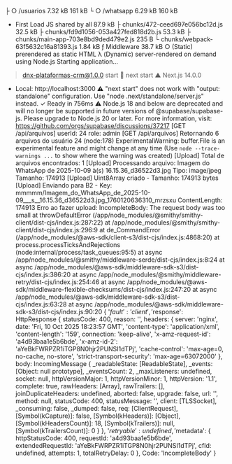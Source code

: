 ├ ○ /usuarios                            7.32 kB         161 kB
└ ○ /whatsapp                            6.29 kB         160 kB
+ First Load JS shared by all            87.9 kB
  ├ chunks/472-ceed697e056bc12d.js       32.5 kB
  ├ chunks/fd9d1056-053a427fed818d2b.js  53.3 kB
  ├ chunks/main-app-703e8bd9ded479e2.js  235 B
  └ chunks/webpack-63f5632c16a81393.js   1.84 kB
ƒ Middleware                             38.7 kB
○  (Static)   prerendered as static HTML
λ  (Dynamic)  server-rendered on demand using Node.js
Starting application...
> dnx-plataformas-crm@1.0.0 start

> next start
   ▲ Next.js 14.0.0
   - Local:        http://localhost:3000
 ⚠ "next start" does not work with "output: standalone" configuration. Use "node .next/standalone/server.js" instead.
 ✓ Ready in 756ms
⚠️  Node.js 18 and below are deprecated and will no longer be supported in future versions of @supabase/supabase-js. Please upgrade to Node.js 20 or later. For more information, visit: https://github.com/orgs/supabase/discussions/37217
[GET /api/arquivos] userId: 24 role: admin
[GET /api/arquivos] Retornando 6 arquivos do usuário 24
(node:178) ExperimentalWarning: buffer.File is an experimental feature and might change at any time
(Use `node --trace-warnings ...` to show where the warning was created)
[Upload] Total de arquivos encontrados: 1
[Upload] Processando arquivo: Imagem do WhatsApp de 2025-10-09 à(s) 16.15.36_d36522d3.jpg Tipo: image/jpeg Tamanho: 174913
[Upload] Uint8Array criado - Tamanho: 174913 bytes
[Upload] Enviando para B2 - Key: mmmmm/Imagem_do_WhatsApp_de_2025-10-09___s__16.15.36_d36522d3.jpg_1760120636310_mrzsxu ContentLength: 174913
Erro ao fazer upload: IncompleteBody: The request body was too small
    at throwDefaultError (/app/node_modules/@smithy/smithy-client/dist-cjs/index.js:287:22)
    at /app/node_modules/@smithy/smithy-client/dist-cjs/index.js:296:9
    at de_CommandError (/app/node_modules/@aws-sdk/client-s3/dist-cjs/index.js:4868:20)
    at process.processTicksAndRejections (node:internal/process/task_queues:95:5)
    at async /app/node_modules/@smithy/middleware-serde/dist-cjs/index.js:8:24
    at async /app/node_modules/@aws-sdk/middleware-sdk-s3/dist-cjs/index.js:386:20
    at async /app/node_modules/@smithy/middleware-retry/dist-cjs/index.js:254:46
    at async /app/node_modules/@aws-sdk/middleware-flexible-checksums/dist-cjs/index.js:247:20
    at async /app/node_modules/@aws-sdk/middleware-sdk-s3/dist-cjs/index.js:63:28
    at async /app/node_modules/@aws-sdk/middleware-sdk-s3/dist-cjs/index.js:90:20 {
  '$fault': 'client',
  '$response': HttpResponse {
    statusCode: 400,
    reason: '',
    headers: {
      server: 'nginx',
      date: 'Fri, 10 Oct 2025 18:23:57 GMT',
      'content-type': 'application/xml',
      'content-length': '159',
      connection: 'keep-alive',
      'x-amz-request-id': 'a4d93baa1e5b6bde',
      'x-amz-id-2': 'aYeBkFWRPZR1iTGP8N0hjr2PUNSI1dTPj',
      'cache-control': 'max-age=0, no-cache, no-store',
      'strict-transport-security': 'max-age=63072000'
    },
    body: IncomingMessage {
      _readableState: [ReadableState],
      _events: [Object: null prototype],
      _eventsCount: 2,
      _maxListeners: undefined,
      socket: null,
      httpVersionMajor: 1,
      httpVersionMinor: 1,
      httpVersion: '1.1',
      complete: true,
      rawHeaders: [Array],
      rawTrailers: [],
      joinDuplicateHeaders: undefined,
      aborted: false,
      upgrade: false,
      url: '',
      method: null,
      statusCode: 400,
      statusMessage: '',
      client: [TLSSocket],
      _consuming: false,
      _dumped: false,
      req: [ClientRequest],
      [Symbol(kCapture)]: false,
      [Symbol(kHeaders)]: [Object],
      [Symbol(kHeadersCount)]: 18,
      [Symbol(kTrailers)]: null,
      [Symbol(kTrailersCount)]: 0
    }
  },
  '$retryable': undefined,
  '$metadata': {
    httpStatusCode: 400,
    requestId: 'a4d93baa1e5b6bde',
    extendedRequestId: 'aYeBkFWRPZR1iTGP8N0hjr2PUNSI1dTPj',
    cfId: undefined,
    attempts: 1,
    totalRetryDelay: 0
  },
  Code: 'IncompleteBody'
}